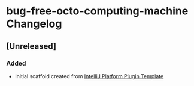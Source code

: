 <!-- Keep a Changelog guide -> https://keepachangelog.com -->

# bug-free-octo-computing-machine Changelog

## [Unreleased]
### Added
- Initial scaffold created from [IntelliJ Platform Plugin Template](https://github.com/JetBrains/intellij-platform-plugin-template)
